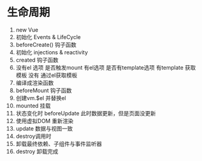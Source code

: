 # 生命周期
1. new Vue 
2. 初始化 Events & LifeCycle
3. beforeCreate() 钩子函数
4. 初始化 injections & reactivity
5. created 钩子函数
6. 没有el 选项 是否触发mount 
    有el选项 是否有template选项
        有template 获取模板
        没有 通过el获取模板
7. 编译成渲染函数
8. beforeMount 钩子函数
9. 创建vm.$el 并替换el
10. mounted 挂载
11. 状态变化时 beforeUpdate 此时数据更新，但是页面没更新
12. 使用虚拟DOM 重新渲染
13. update 数据与视图一致
14. destroy调用时
15. 卸载最终依赖、子组件与事件监听器
16. destroy 卸载完成